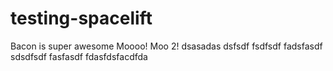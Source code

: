# testing-spacelift
Bacon is super awesome
Moooo! Moo 2!
dsasadas
dsfsdf
fsdfsdf
fadsfasdf
sdsdfsdf
fasfasdf
fdasfdsfacdfda
